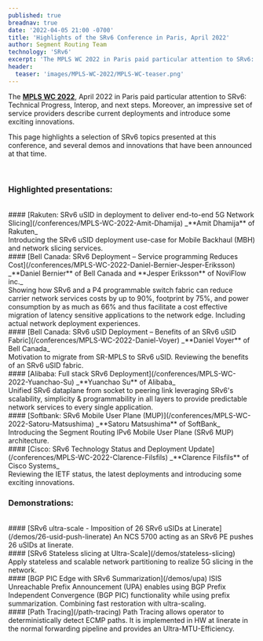 ```yaml
---
published: true
breadnav: true
date: '2022-04-05 21:00 -0700'
title: 'Highlights of the SRv6 Conference in Paris, April 2022'
author: Segment Routing Team
technology: 'SRv6'
excerpt: 'The MPLS WC 2022 in Paris paid particular attention to SRv6: Technical Progress, Interop, and next steps. Moreover, an impressive set of service providers describe current deployments and introduce some exciting innovations.'
header:
  teaser: 'images/MPLS-WC-2022/MPLS-WC-teaser.png'
---
```


The [**MPLS WC 2022**](<https://www.uppersideconferences.com/mpls-sdn-nfv/mplswc_2022_agenda_day_1.html>), April 2022 in Paris paid particular attention to SRv6: Technical Progress, Interop, and next steps. Moreover, an impressive set of service providers describe current deployments and introduce some exciting innovations.

This page highlights a selection of SRv6 topics presented at this conference, and several demos and innovations that have been announced at that time.

<br />

### Highlighted presentations:

<br />
#### [Rakuten: SRv6 uSID in deployment to deliver end-to-end 5G Network Slicing](/conferences/MPLS-WC-2022-Amit-Dhamija)
_**Amit Dhamija** of Rakuten_
<br />
Introducing the SRv6 uSID deployment use-case for Mobile Backhaul (MBH) and network slicing services.

<br />
#### [Bell Canada: SRv6 Deployment – Service programming Reduces Cost](/conferences/MPLS-WC-2022-Daniel-Bernier-Jesper-Eriksson)
_**Daniel Bernier** of Bell Canada and **Jesper Eriksson** of NoviFlow inc._
<br />
Showing how SRv6 and a P4 programmable switch fabric can reduce carrier network services costs by up to 90%, footprint by 75%, and power consumption by as much as 66% and thus facilitate a cost effective migration of latency sensitive applications to the network edge. Including actual network deployment experiences.

<br />
#### [Bell Canada: SRv6 uSID Deployment – Benefits of an SRv6 uSID Fabric](/conferences/MPLS-WC-2022-Daniel-Voyer)
_**Daniel Voyer** of Bell Canada_
<br />
Motivation to migrate from SR-MPLS to SRv6 uSID. Reviewing the benefits of an SRv6 uSID fabric.

<br />
#### [Alibaba: Full stack SRv6 Deployment](/conferences/MPLS-WC-2022-Yuanchao-Su)
_**Yuanchao Su** of Alibaba_
<br />
Unified SRv6 dataplane from socket to peering link leveraging SRv6's scalability, simplicity & programmability in all layers to provide predictable network services to every single application.

<br />
#### [Softbank: SRv6 Mobile User Plane (MUP)](/conferences/MPLS-WC-2022-Satoru-Matsushima)
_**Satoru Matsushima** of SoftBank_
<br />
Introducing the Segment Routing IPv6 Mobile User Plane (SRv6 MUP) architecture.

<br />
#### [Cisco: SRv6 Technology Status and Deployment Update](/conferences/MPLS-WC-2022-Clarence-Filsfils)
_**Clarence Filsfils** of Cisco Systems_
<br />
Reviewing the IETF status, the latest deployments and introducing some exciting innovations.

<br />

### Demonstrations:
<br />
#### [SRv6 ultra-scale - Imposition of 26 SRv6 uSIDs at Linerate](/demos/26-usid-push-linerate)
An NCS 5700 acting as an SRv6 PE pushes 26 uSIDs at linerate.

<br />
#### [SRv6 Stateless slicing at Ultra-Scale](/demos/stateless-slicing)
Apply stateless and scalable network partitioning to realize 5G slicing in the network.

<br />
#### [BGP PIC Edge with SRv6 Summarization](/demos/upa)
ISIS Unreachable Prefix Announcement (UPA) enables using BGP Prefix Independent Convergence (BGP PIC) functionality while using prefix summarization. Combining fast restoration with ultra-scaling.

<br />
#### [Path Tracing](/path-tracing)
Path Tracing allows operator to deterministically detect ECMP paths. It is implemented in HW at linerate in the normal forwarding pipeline and provides an Ultra-MTU-Efficiency.

